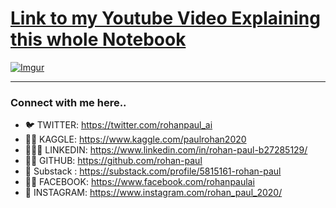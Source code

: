 # [Link to my Youtube Video Explaining this whole Notebook](https://www.youtube.com/watch?v=uMABRY8QPe0&list=PLxqBkZuBynVRyOJs4RWmB_fKlOVe5S8CR&index=28)

[![Imgur](https://imgur.com/0MIsyKP.png)](https://www.youtube.com/watch?v=uMABRY8QPe0&list=PLxqBkZuBynVRyOJs4RWmB_fKlOVe5S8CR&index=28)

--------------

### Connect with me here..

- 🐦 TWITTER: https://twitter.com/rohanpaul_ai
- ​👨‍🔧​ KAGGLE: https://www.kaggle.com/paulrohan2020
- 👨🏻‍💼 LINKEDIN: https://www.linkedin.com/in/rohan-paul-b27285129/
- 👨‍💻 GITHUB: https://github.com/rohan-paul
- 🤖 Substack : https://substack.com/profile/5815161-rohan-paul
- 🧑‍🦰 FACEBOOK: https://www.facebook.com/rohanpaulai
- 📸 INSTAGRAM: https://www.instagram.com/rohan_paul_2020/